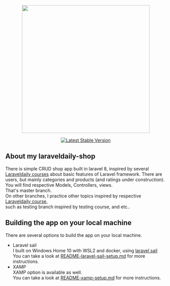 <p align="center"><a href="https://laravel.com" target="_blank"><img src="https://raw.githubusercontent.com/laravel/art/master/logo-lockup/5%20SVG/2%20CMYK/1%20Full%20Color/laravel-logolockup-cmyk-red.svg" width="400"></a></p>

<p align="center">
<a href="https://packagist.org/packages/laravel/framework"><img src="https://img.shields.io/packagist/v/laravel/framework" alt="Latest Stable Version"></a>
</p>

## About my laraveldaily-shop

There is simple CRUD shop app built in laravel 8, inspired by several [Laraveldaily courses](https://laraveldaily.teachable.com/courses/ ) about basic features of Laravel framework. There are users, but mainly categories and products (and ratings under construction). <br/>
You will find respective Models, Controllers, views. <br/>
That's master branch. <br/>
On other branches, I practice other topics inspired by respective [Laraveldaily course](https://laraveldaily.teachable.com/courses/ ), <br/>
such as testing branch inspired by testing course, and etc..

## Building the app on your local machine 
There are several options to build the app on your local machine. <br/>
- Laravel sail <br/>
I built on Windows Home 10 with WSL2 and docker, using  [laravel sail](https://laravel.com/docs/8.x/sail ) <br/>
You can take a look at [README-laravel-sail-setup.md](https://github.com/avrahamm/laraveldaily-shop/blob/master/README-laravel-sail-setup.md) for more instructions.<br/> 
- XAMP <br/>
XAMP option is available as well. <br/>
You can take a look at [README-xamp-setup.md](https://github.com/avrahamm/laraveldaily-shop/blob/master/README-xamp-setup.md) for more instructions.<br/>
  
